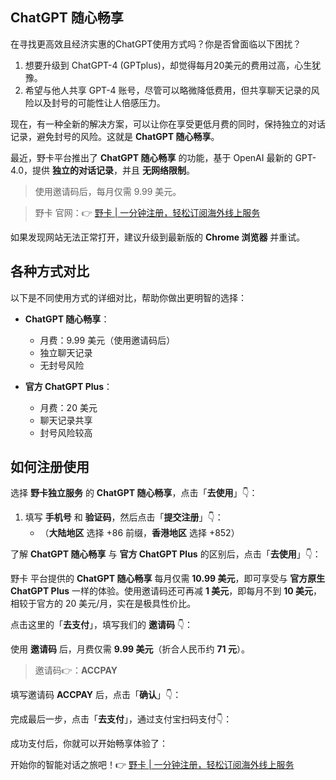 ## ChatGPT 随心畅享

在寻找更高效且经济实惠的ChatGPT使用方式吗？你是否曾面临以下困扰？

1. 想要升级到 ChatGPT-4 (GPTplus)，却觉得每月20美元的费用过高，心生犹豫。
2. 希望与他人共享 GPT-4 账号，尽管可以略微降低费用，但共享聊天记录的风险以及封号的可能性让人倍感压力。

现在，有一种全新的解决方案，可以让你在享受更低月费的同时，保持独立的对话记录，避免封号的风险。这就是 **ChatGPT 随心畅享**。

最近，野卡平台推出了 **ChatGPT 随心畅享** 的功能，基于 OpenAI 最新的 GPT-4.0，提供 **独立的对话记录**，并且 **无网络限制**。

> 使用邀请码后，每月仅需 9.99 美元。

> 野卡 官网：👉 [野卡 | 一分钟注册，轻松订阅海外线上服务](https://bit.ly/bewildcard)

如果发现网站无法正常打开，建议升级到最新版的 **Chrome 浏览器** 并重试。

## 各种方式对比

以下是不同使用方式的详细对比，帮助你做出更明智的选择：

- **ChatGPT 随心畅享**：
  - 月费：9.99 美元（使用邀请码后）
  - 独立聊天记录
  - 无封号风险

- **官方 ChatGPT Plus**：
  - 月费：20 美元
  - 聊天记录共享
  - 封号风险较高

## 如何注册使用

选择 **野卡独立服务** 的 **ChatGPT 随心畅享**，点击「**去使用**」👇：

1. 填写 **手机号** 和 **验证码**，然后点击「**提交注册**」👇：
   - （**大陆地区** 选择 +86 前缀，**香港地区** 选择 +852）

了解 **ChatGPT 随心畅享** 与 **官方 ChatGPT Plus** 的区别后，点击「**去使用**」👇：

野卡 平台提供的 **ChatGPT 随心畅享** 每月仅需 **10.99 美元**，即可享受与 **官方原生 ChatGPT Plus** 一样的体验。使用邀请码还可再减 **1 美元**，即每月不到 **10 美元**，相较于官方的 20 美元/月，实在是极具性价比。

点击这里的「**去支付**」，填写我们的 **邀请码** 👇：

使用 **邀请码** 后，月费仅需 **9.99 美元**（折合人民币约 **71 元**）。

> 邀请码👉：**ACCPAY**

填写邀请码 **ACCPAY** 后，点击「**确认**」👇：

完成最后一步，点击「**去支付**」，通过支付宝扫码支付👇：

成功支付后，你就可以开始畅享体验了：

开始你的智能对话之旅吧！👉 [野卡 | 一分钟注册，轻松订阅海外线上服务](https://bit.ly/bewildcard)